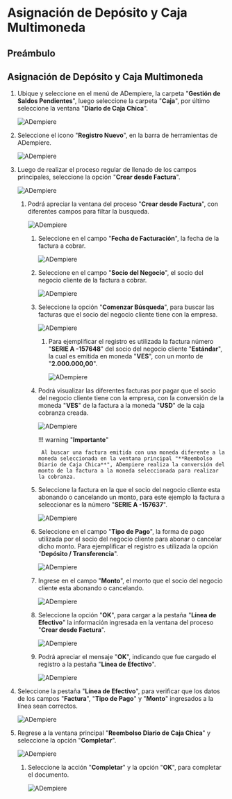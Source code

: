 # **Asignación de Depósito y Caja Multimoneda**

## **Preámbulo**

## **Asignación de Depósito y Caja Multimoneda**

1. Ubique y seleccione en el menú de ADempiere, la carpeta "**Gestión de Saldos Pendientes**", luego seleccione la carpeta "**Caja**", por último seleccione la ventana "**Diario de Caja Chica**".

    ![ADempiere](../resources/menu1.png "Ventana Reembolso Diario de Caja Chica")

1. Seleccione el icono "**Registro Nuevo**", en la barra de herramientas de ADempiere.

    ![ADempiere](../resources/nuevo.png "Ventana Reembolso Diario de Caja Chica")

1. Luego de realizar el proceso regular de llenado de los campos principales, seleccione la opción "**Crear desde Factura**".

    ![ADempiere](../resources/creardfactura.png "Ventana Reembolso Diario de Caja Chica")

    1. Podrá apreciar la ventana del proceso "**Crear desde Factura**", con diferentes campos para filtar la busqueda.

        ![ADempiere](../resources/ventaproceso.png "Proceso Crear Línea de Caja desde una Factura de acuerdo a la Forma de Pago")

        1. Seleccione en el campo "**Fecha de Facturación**", la fecha de la factura a cobrar.

            ![ADempiere](../resources/fecha.png "Proceso Crear Línea de Caja desde una Factura de acuerdo a la Forma de Pago")
        
        1. Seleccione en el campo "**Socio del Negocio**", el socio del negocio cliente de la factura a cobrar.

            ![ADempiere](../resources/socio.png "Proceso Crear Línea de Caja desde una Factura de acuerdo a la Forma de Pago")
        
        1. Seleccione la opción "**Comenzar Búsqueda**", para buscar las facturas que el socio del negocio cliente tiene con la empresa.

            ![ADempiere](../resources/busqueda.png "Proceso Crear Línea de Caja desde una Factura de acuerdo a la Forma de Pago")

            1. Para ejemplificar el registro es utilizada la factura número "**SERIE A -157648**" del socio del negocio cliente "**Estándar**", la cual es emitida en moneda "**VES**", con un monto de "**2.000.000,00**".

                ![ADempiere](../resources/factura.png "Factura del Socio del Negocio Cliente")

        1. Podrá visualizar las diferentes facturas por pagar que el socio del negocio cliente tiene con la empresa, con la conversión de la moneda "**VES**" de la factura a la moneda "**USD**" de la caja cobranza creada.

            ![ADempiere](../resources/muestrafac.png "Proceso Crear Línea de Caja desde una Factura de acuerdo a la Forma de Pago")

            !!! warning "**Importante**"

                Al buscar una factura emitida con una moneda diferente a la moneda seleccionada en la ventana principal "**Reembolso Diario de Caja Chica**", ADempiere realiza la conversión del monto de la factura a la moneda seleccionada para realizar la cobranza.

        1. Seleccione la factura en la que el socio del negocio cliente esta abonando o cancelando un monto, para este ejemplo la factura a seleccionar es la número "**SERIE A -157637**".

            ![ADempiere](../resources/seleccion.png "Proceso Crear Línea de Caja desde una Factura de acuerdo a la Forma de Pago")

        1. Seleccione en el campo "**Tipo de Pago**", la forma de pago utilizada por el socio del negocio cliente para abonar o cancelar dicho monto. Para ejemplificar el registro es utilizada la opción "**Depósito / Transferencia**".

            ![ADempiere](../resources/tipopago.png "Proceso Crear Línea de Caja desde una Factura de acuerdo a la Forma de Pago")
        
        1. Ingrese en el campo "**Monto**", el monto que el socio del negocio cliente esta abonando o cancelando.

            ![ADempiere](../resources/monto.png "Proceso Crear Línea de Caja desde una Factura de acuerdo a la Forma de Pago")

        1. Seleccione la opción "**OK**", para cargar a la pestaña "**Línea de Efectivo**" la información ingresada en la ventana del proceso "**Crear desde Factura**".

            ![ADempiere](../resources/ok.png "Proceso Crear Línea de Caja desde una Factura de acuerdo a la Forma de Pago")

        1. Podrá apreciar el mensaje "**OK**", indicando que fue cargado el registro a la pestaña "**Línea de Efectivo**".

            ![ADempiere](../resources/mensaje.png "Proceso Crear Línea de Caja desde una Factura de acuerdo a la Forma de Pago")
        
1.  Seleccione la pestaña "**Línea de Efectivo**", para verificar que los datos de los campos "**Factura**", "**Tipo de Pago**" y "**Monto**" ingresados a la línea sean correctos.

    ![ADempiere](../resources/linea.png "Pestaña Línea de Efectivo")

1. Regrese a la ventana principal "**Reembolso Diario de Caja Chica**" y seleccione la opción "**Completar**".

    ![ADempiere](../resources/ventana.png "Ventana Reembolso Diario de Caja Chica")

    1. Seleccione la acción "**Completar**" y la opción "**OK**", para completar el documento.

        ![ADempiere](../resources/accion.png "Ventana Reembolso Diario de Caja Chica")

